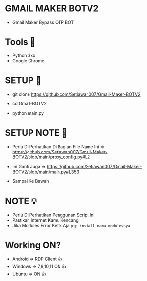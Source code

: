 # GMAIL MAKER BOTV2

- Gmail Maker Bypass OTP BOT

# Tools 🚀

- Python 3xx
- Google Chrome

# SETUP 🎨

- git clone https://github.com/Setiawan007/Gmail-Maker-BOTV2

- cd Gmail-BOTV2

- python main.py

# SETUP NOTE 🤖

- Perlu Di Perhatikan Di Bagian File Name Ini => https://github.com/Setiawan007/Gmail-Maker-BOTV2/blob/main/proxy_config.py#L2

- Ini Ganti Juga => https://github.com/Setiawan007/Gmail-Maker-BOTV2/blob/main/main.py#L353

- Sampai Ke Bawah 

# NOTE 💡

- Perlu Di Perhatikan Penggunan Script Ini
-  Pastikan Internet Kamu Kencang
-  Jika Modules Error Ketik Aja `pip install nama modulesnya`

# Working ON?

- Android => RDP Client 👍
- Windows => 7,8,10,11 ON 👍
- Ubuntu => ON 👍
